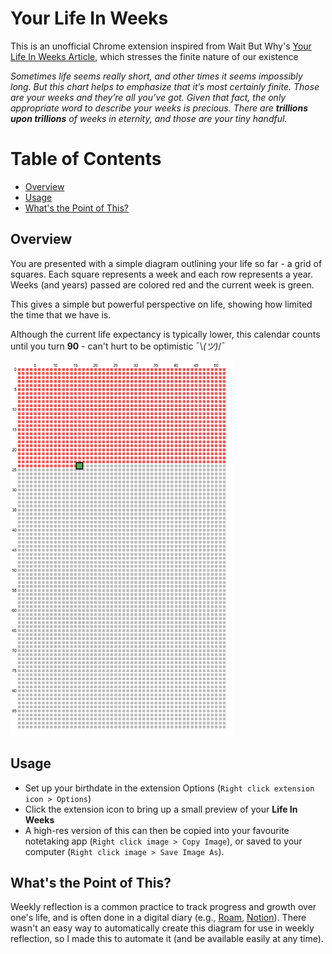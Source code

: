 # Your Life In Weeks

This is an unofficial Chrome extension inspired from Wait But Why's [Your Life In Weeks Article](https://waitbutwhy.com/2014/05/life-weeks.html), which stresses the finite nature of our existence

*Sometimes life seems really short, and other times it seems impossibly long. But this chart helps to emphasize that it’s most certainly finite. Those are your weeks and they’re all you’ve got. Given that fact, the only appropriate word to describe your weeks is precious. There are **trillions upon trillions** of weeks in eternity, and those are your tiny handful.*

Table of Contents
=================
- [Overview](#overview)
- [Usage](#usage)
- [What's the Point of This?](#whats-the-point-of-this)

## Overview

You are presented with a simple diagram outlining your life so far - a grid of squares. Each square represents a week and each row represents a year. Weeks (and years) passed are colored red and the current week is green.

This gives a simple but powerful perspective on life, showing how limited the time that we have is. 

Although the current life expectancy is typically lower, this calendar counts until you turn **90** - can't hurt to be optimistic ¯\\_(ツ)_/¯

<img src="images/sample.png" alt="Sample Image" height="600"/>

## Usage

- Set up your birthdate in the extension Options (`Right click extension icon > Options`)
- Click the extension icon to bring up a small preview of your **Life In Weeks**
- A high-res version of this can then be copied into your favourite notetaking app (`Right click image > Copy Image`), or saved to your computer (`Right click image > Save Image As`).

## What's the Point of This?

Weekly reflection is a common practice to track progress and growth over one's life, and is often done in a digital diary (e.g., [Roam](https://roamresearch.com/), [Notion](https://www.notion.so/)). There wasn't an easy way to automatically create this diagram for use in weekly reflection, so I made this to automate it (and be available easily at any time).
